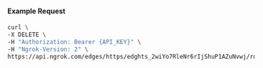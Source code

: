 <!-- Code generated for API Clients. DO NOT EDIT. -->

#### Example Request

```bash
curl \
-X DELETE \
-H "Authorization: Bearer {API_KEY}" \
-H "Ngrok-Version: 2" \
https://api.ngrok.com/edges/https/edghts_2wiYo7RleNr6rIjShuP1AZuNvwj/routes/edghtsrt_2wiYo75UW3rW49JGx7Z2DMfYgKZ/webhook_verification
```
